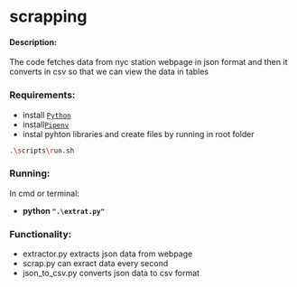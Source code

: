 # scrapping
#### Description:
The code fetches data from nyc station webpage in json format and then it 
converts in csv so that we can view the data in tables 

### Requirements:
* install [`Python`](https://www.python.org/downloads/)  
* install[`Pipenv`](https://pypi.org/project/pipenv/)
* instal pyhton libraries and create files by running in root folder
```bash 
.\scripts\run.sh 
```

### Running:
In cmd or terminal:
* **python `".\extrat.py"`**

### Functionality:
* extractor.py extracts json data from webpage
* scrap.py can exract data every second 
* json_to_csv.py converts json data to csv format 

